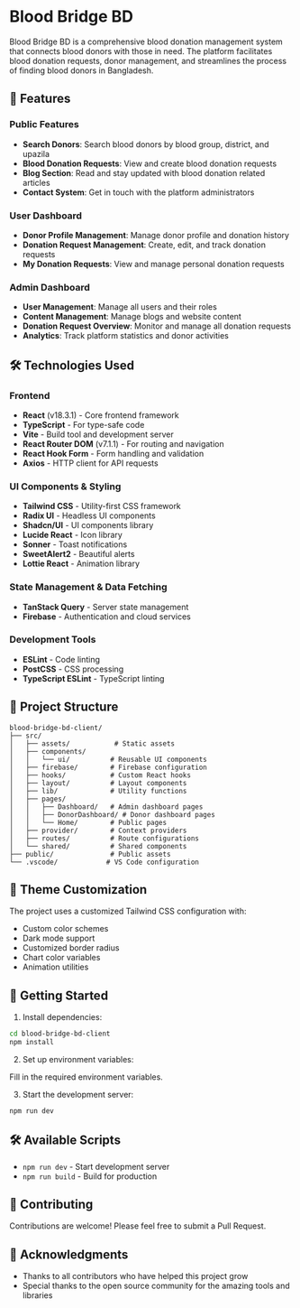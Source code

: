 # Blood Bridge BD

Blood Bridge BD is a comprehensive blood donation management system that connects blood donors with those in need. The platform facilitates blood donation requests, donor management, and streamlines the process of finding blood donors in Bangladesh.

## 🚀 Features

### Public Features

- **Search Donors**: Search blood donors by blood group, district, and upazila
- **Blood Donation Requests**: View and create blood donation requests
- **Blog Section**: Read and stay updated with blood donation related articles
- **Contact System**: Get in touch with the platform administrators

### User Dashboard

- **Donor Profile Management**: Manage donor profile and donation history
- **Donation Request Management**: Create, edit, and track donation requests
- **My Donation Requests**: View and manage personal donation requests

### Admin Dashboard

- **User Management**: Manage all users and their roles
- **Content Management**: Manage blogs and website content
- **Donation Request Overview**: Monitor and manage all donation requests
- **Analytics**: Track platform statistics and donor activities

## 🛠️ Technologies Used

### Frontend

- **React** (v18.3.1) - Core frontend framework
- **TypeScript** - For type-safe code
- **Vite** - Build tool and development server
- **React Router DOM** (v7.1.1) - For routing and navigation
- **React Hook Form** - Form handling and validation
- **Axios** - HTTP client for API requests

### UI Components & Styling

- **Tailwind CSS** - Utility-first CSS framework
- **Radix UI** - Headless UI components
- **Shadcn/UI** - UI components library
- **Lucide React** - Icon library
- **Sonner** - Toast notifications
- **SweetAlert2** - Beautiful alerts
- **Lottie React** - Animation library

### State Management & Data Fetching

- **TanStack Query** - Server state management
- **Firebase** - Authentication and cloud services

### Development Tools

- **ESLint** - Code linting
- **PostCSS** - CSS processing
- **TypeScript ESLint** - TypeScript linting

## 📁 Project Structure

```
blood-bridge-bd-client/
├── src/
│   ├── assets/           # Static assets
│   ├── components/
│   │   └── ui/          # Reusable UI components
│   ├── firebase/        # Firebase configuration
│   ├── hooks/           # Custom React hooks
│   ├── layout/          # Layout components
│   ├── lib/             # Utility functions
│   ├── pages/
│   │   ├── Dashboard/   # Admin dashboard pages
│   │   ├── DonorDashboard/ # Donor dashboard pages
│   │   └── Home/        # Public pages
│   ├── provider/        # Context providers
│   ├── routes/          # Route configurations
│   └── shared/          # Shared components
├── public/              # Public assets
└── .vscode/            # VS Code configuration
```

## 🎨 Theme Customization

The project uses a customized Tailwind CSS configuration with:

- Custom color schemes
- Dark mode support
- Customized border radius
- Chart color variables
- Animation utilities

## 🚀 Getting Started

1. Install dependencies:

```bash
cd blood-bridge-bd-client
npm install
```

2. Set up environment variables:

Fill in the required environment variables.

3. Start the development server:

```bash
npm run dev
```

## 🛠️ Available Scripts

- `npm run dev` - Start development server
- `npm run build` - Build for production

## 🤝 Contributing

Contributions are welcome! Please feel free to submit a Pull Request.

## 🙏 Acknowledgments

- Thanks to all contributors who have helped this project grow
- Special thanks to the open source community for the amazing tools and libraries
